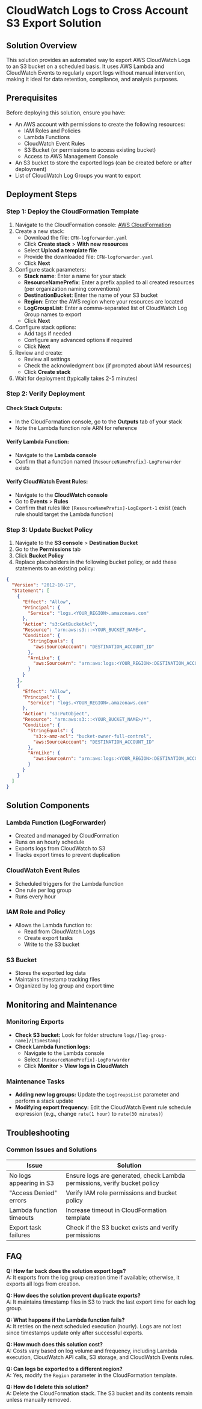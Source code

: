 # CloudWatch Logs to Cross Account S3 Export Solution

## Solution Overview
This solution provides an automated way to export AWS CloudWatch Logs to an S3 bucket on a scheduled basis. It uses AWS Lambda and CloudWatch Events to regularly export logs without manual intervention, making it ideal for data retention, compliance, and analysis purposes.

## Prerequisites
Before deploying this solution, ensure you have:

- An AWS account with permissions to create the following resources:
  - IAM Roles and Policies
  - Lambda Functions
  - CloudWatch Event Rules
  - S3 Bucket (or permissions to access existing bucket)
  - Access to AWS Management Console
- An S3 bucket to store the exported logs (can be created before or after deployment)
- List of CloudWatch Log Groups you want to export
  

## Deployment Steps

### Step 1: Deploy the CloudFormation Template

1. Navigate to the CloudFormation console: [AWS CloudFormation](https://console.aws.amazon.com/cloudformation/)
2. Create a new stack:
   - Download the file: `CFN-logforwarder.yaml`
   - Click **Create stack** > **With new resources**
   - Select **Upload a template file**
   - Provide the downloaded file: `CFN-logforwarder.yaml`
   - Click **Next**
3. Configure stack parameters:
   - **Stack name**: Enter a name for your stack
   - **ResourceNamePrefix**: Enter a prefix applied to all created resources (per organization naming conventions)
   - **DestinationBucket**: Enter the name of your S3 bucket
   - **Region**: Enter the AWS region where your resources are located
   - **LogGroupsList**: Enter a comma-separated list of CloudWatch Log Group names to export
   - Click **Next**
4. Configure stack options:
   - Add tags if needed
   - Configure any advanced options if required
   - Click **Next**
5. Review and create:
   - Review all settings
   - Check the acknowledgment box (if prompted about IAM resources)
   - Click **Create stack**
6. Wait for deployment (typically takes 2-5 minutes)

### Step 2: Verify Deployment

#### Check Stack Outputs:
- In the CloudFormation console, go to the **Outputs** tab of your stack
- Note the Lambda function role ARN for reference

#### Verify Lambda Function:
- Navigate to the **Lambda console**
- Confirm that a function named `[ResourceNamePrefix]-LogForwarder` exists

#### Verify CloudWatch Event Rules:
- Navigate to the **CloudWatch console**
- Go to **Events** > **Rules**
- Confirm that rules like `[ResourceNamePrefix]-LogExport-1` exist (each rule should target the Lambda function)

### Step 3: Update Bucket Policy

1. Navigate to the **S3 console** > **Destination Bucket**
2. Go to the **Permissions** tab
3. Click **Bucket Policy**
4. Replace placeholders in the following bucket policy, or add these statements to an existing policy:

```json
{
  "Version": "2012-10-17",
  "Statement": [
    {
      "Effect": "Allow",
      "Principal": {
        "Service": "logs.<YOUR_REGION>.amazonaws.com"
      },
      "Action": "s3:GetBucketAcl",
      "Resource": "arn:aws:s3:::<YOUR_BUCKET_NAME>",
      "Condition": {
        "StringEquals": {
          "aws:SourceAccount": "DESTINATION_ACCOUNT_ID"
        },
        "ArnLike": {
          "aws:SourceArn": "arn:aws:logs:<YOUR_REGION>:DESTINATION_ACCOUNT_ID:log-group:*"
        }
      }
    },
    {
      "Effect": "Allow",
      "Principal": {
        "Service": "logs.<YOUR_REGION>.amazonaws.com"
      },
      "Action": "s3:PutObject",
      "Resource": "arn:aws:s3:::<YOUR_BUCKET_NAME>/*",
      "Condition": {
        "StringEquals": {
          "s3:x-amz-acl": "bucket-owner-full-control",
          "aws:SourceAccount": "DESTINATION_ACCOUNT_ID"
        },
        "ArnLike": {
          "aws:SourceArn": "arn:aws:logs:<YOUR_REGION>:DESTINATION_ACCOUNT_ID:log-group:*"
        }
      }
    }
  ]
}
```

## Solution Components

### Lambda Function (LogForwarder)
- Created and managed by CloudFormation
- Runs on an hourly schedule
- Exports logs from CloudWatch to S3
- Tracks export times to prevent duplication

### CloudWatch Event Rules
- Scheduled triggers for the Lambda function
- One rule per log group
- Runs every hour

### IAM Role and Policy
- Allows the Lambda function to:
  - Read from CloudWatch Logs
  - Create export tasks
  - Write to the S3 bucket

### S3 Bucket
- Stores the exported log data
- Maintains timestamp tracking files
- Organized by log group and export time

## Monitoring and Maintenance

### Monitoring Exports
- **Check S3 bucket:** Look for folder structure `logs/[log-group-name]/[timestamp]`
- **Check Lambda function logs:**
  - Navigate to the Lambda console
  - Select `[ResourceNamePrefix]-LogForwarder`
  - Click **Monitor** > **View logs in CloudWatch**

### Maintenance Tasks
- **Adding new log groups:** Update the `LogGroupsList` parameter and perform a stack update
- **Modifying export frequency:** Edit the CloudWatch Event rule schedule expression (e.g., change `rate(1 hour)` to `rate(30 minutes)`)

## Troubleshooting

### Common Issues and Solutions

| Issue | Solution |
| --- | --- |
| No logs appearing in S3 | Ensure logs are generated, check Lambda permissions, verify bucket policy |
| "Access Denied" errors | Verify IAM role permissions and bucket policy |
| Lambda function timeouts | Increase timeout in CloudFormation template |
| Export task failures | Check if the S3 bucket exists and verify permissions |

## FAQ

**Q: How far back does the solution export logs?**  
A: It exports from the log group creation time if available; otherwise, it exports all logs from creation.

**Q: How does the solution prevent duplicate exports?**  
A: It maintains timestamp files in S3 to track the last export time for each log group.

**Q: What happens if the Lambda function fails?**  
A: It retries on the next scheduled execution (hourly). Logs are not lost since timestamps update only after successful exports.

**Q: How much does this solution cost?**  
A: Costs vary based on log volume and frequency, including Lambda execution, CloudWatch API calls, S3 storage, and CloudWatch Events rules.

**Q: Can logs be exported to a different region?**  
A: Yes, modify the `Region` parameter in the CloudFormation template.

**Q: How do I delete this solution?**  
A: Delete the CloudFormation stack. The S3 bucket and its contents remain unless manually removed.


